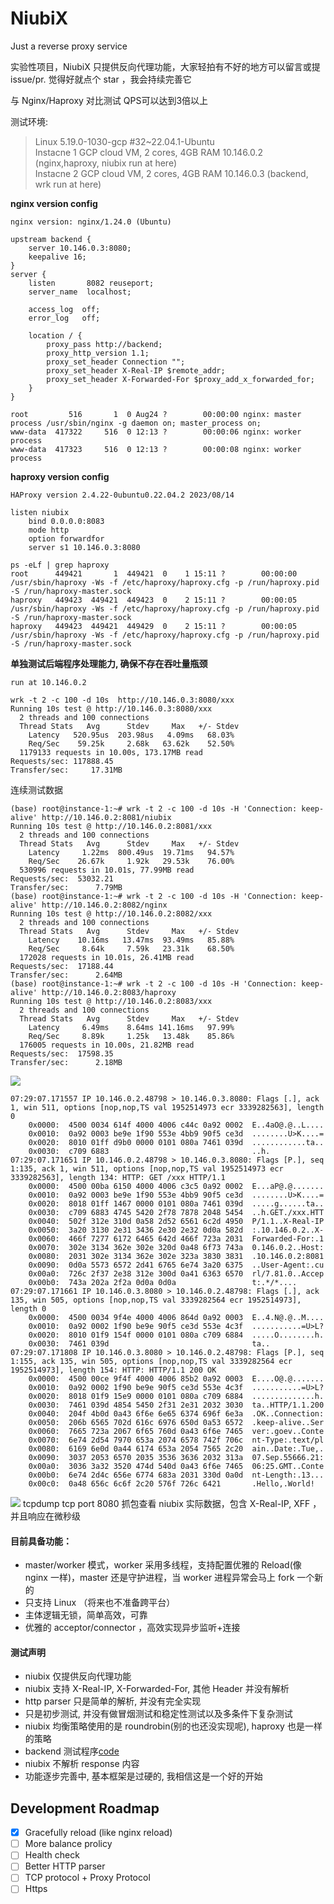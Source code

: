 # NiubiX

Just a reverse proxy service

实验性项目，NiubiX 只提供反向代理功能，大家轻拍有不好的地方可以留言或提 issue/pr.  觉得好就点个 star ，我会持续完善它

与 Nginx/Haproxy 对比测试 QPS可以达到3倍以上  

测试环境:
> Linux 5.19.0-1030-gcp #32~22.04.1-Ubuntu  
> Instacne 1 GCP cloud VM, 2 cores, 4GB RAM 10.146.0.2 (nginx,haproxy, niubix run at here)   
> Instacne 2 GCP cloud VM, 2 cores, 4GB RAM 10.146.0.3 (backend, wrk run at here)  

**nginx version config**
```
nginx version: nginx/1.24.0 (Ubuntu)

upstream backend {
	server 10.146.0.3:8080;
	keepalive 16;
}
server {
	listen       8082 reuseport;
	server_name  localhost;

	access_log  off;
	error_log 	off;

	location / {
		proxy_pass http://backend;
		proxy_http_version 1.1;
		proxy_set_header Connection "";
		proxy_set_header X-Real-IP $remote_addr;
		proxy_set_header X-Forwarded-For $proxy_add_x_forwarded_for;
	}
}

root         516       1  0 Aug24 ?        00:00:00 nginx: master process /usr/sbin/nginx -g daemon on; master_process on;
www-data  417322     516  0 12:13 ?        00:00:06 nginx: worker process
www-data  417323     516  0 12:13 ?        00:00:08 nginx: worker process
```

**haproxy version config**
```
HAProxy version 2.4.22-0ubuntu0.22.04.2 2023/08/14

listen niubix
    bind 0.0.0.0:8083
    mode http
    option forwardfor
    server s1 10.146.0.3:8080

ps -eLf | grep haproxy
root      449421       1  449421  0    1 15:11 ?        00:00:00 /usr/sbin/haproxy -Ws -f /etc/haproxy/haproxy.cfg -p /run/haproxy.pid -S /run/haproxy-master.sock
haproxy   449423  449421  449423  0    2 15:11 ?        00:00:05 /usr/sbin/haproxy -Ws -f /etc/haproxy/haproxy.cfg -p /run/haproxy.pid -S /run/haproxy-master.sock
haproxy   449423  449421  449429  0    2 15:11 ?        00:00:05 /usr/sbin/haproxy -Ws -f /etc/haproxy/haproxy.cfg -p /run/haproxy.pid -S /run/haproxy-master.sock
```

**单独测试后端程序处理能力, 确保不存在吞吐量瓶颈**
```
run at 10.146.0.2

wrk -t 2 -c 100 -d 10s  http://10.146.0.3:8080/xxx
Running 10s test @ http://10.146.0.3:8080/xxx
  2 threads and 100 connections
  Thread Stats   Avg      Stdev     Max   +/- Stdev
    Latency   520.95us  203.98us   4.09ms   68.03%
    Req/Sec    59.25k     2.68k   63.62k    52.50%
  1179133 requests in 10.00s, 173.17MB read
Requests/sec: 117888.45
Transfer/sec:     17.31MB
```

连续测试数据
```
(base) root@instance-1:~# wrk -t 2 -c 100 -d 10s -H 'Connection: keep-alive' http://10.146.0.2:8081/niubix
Running 10s test @ http://10.146.0.2:8081/xxx
  2 threads and 100 connections
  Thread Stats   Avg      Stdev     Max   +/- Stdev
    Latency     1.22ms  800.49us  19.71ms   94.57%
    Req/Sec    26.67k     1.92k   29.53k    76.00%
  530996 requests in 10.01s, 77.99MB read
Requests/sec:  53032.21
Transfer/sec:      7.79MB
(base) root@instance-1:~# wrk -t 2 -c 100 -d 10s -H 'Connection: keep-alive' http://10.146.0.2:8082/nginx
Running 10s test @ http://10.146.0.2:8082/xxx
  2 threads and 100 connections
  Thread Stats   Avg      Stdev     Max   +/- Stdev
    Latency    10.16ms   13.47ms  93.49ms   85.88%
    Req/Sec     8.64k     7.59k   23.31k    68.50%
  172028 requests in 10.01s, 26.41MB read
Requests/sec:  17188.44
Transfer/sec:      2.64MB
(base) root@instance-1:~# wrk -t 2 -c 100 -d 10s -H 'Connection: keep-alive' http://10.146.0.2:8083/haproxy
Running 10s test @ http://10.146.0.2:8083/xxx
  2 threads and 100 connections
  Thread Stats   Avg      Stdev     Max   +/- Stdev
    Latency     6.49ms    8.64ms 141.16ms   97.99%
    Req/Sec     8.89k     1.25k   13.48k    85.86%
  176005 requests in 10.00s, 21.82MB read
Requests/sec:  17598.35
Transfer/sec:      2.18MB
```
![](https://picx.zhimg.com/80/v2-80ddd7903e85bffbacb4c4b071241f01_1440w.png)

```
07:29:07.171557 IP 10.146.0.2.48798 > 10.146.0.3.8080: Flags [.], ack 1, win 511, options [nop,nop,TS val 1952514973 ecr 3339282563], length 0
	0x0000:  4500 0034 614f 4000 4006 c44c 0a92 0002  E..4aO@.@..L....
	0x0010:  0a92 0003 be9e 1f90 553e 4bb9 90f5 ce3d  ........U>K....=
	0x0020:  8010 01ff d9b0 0000 0101 080a 7461 039d  ............ta..
	0x0030:  c709 6883                                ..h.
07:29:07.171651 IP 10.146.0.2.48798 > 10.146.0.3.8080: Flags [P.], seq 1:135, ack 1, win 511, options [nop,nop,TS val 1952514973 ecr 3339282563], length 134: HTTP: GET /xxx HTTP/1.1
	0x0000:  4500 00ba 6150 4000 4006 c3c5 0a92 0002  E...aP@.@.......
	0x0010:  0a92 0003 be9e 1f90 553e 4bb9 90f5 ce3d  ........U>K....=
	0x0020:  8018 01ff 1467 0000 0101 080a 7461 039d  .....g......ta..
	0x0030:  c709 6883 4745 5420 2f78 7878 2048 5454  ..h.GET./xxx.HTT
	0x0040:  502f 312e 310d 0a58 2d52 6561 6c2d 4950  P/1.1..X-Real-IP
	0x0050:  3a20 3130 2e31 3436 2e30 2e32 0d0a 582d  :.10.146.0.2..X-
	0x0060:  466f 7277 6172 6465 642d 466f 723a 2031  Forwarded-For:.1
	0x0070:  302e 3134 362e 302e 320d 0a48 6f73 743a  0.146.0.2..Host:
	0x0080:  2031 302e 3134 362e 302e 323a 3830 3831  .10.146.0.2:8081
	0x0090:  0d0a 5573 6572 2d41 6765 6e74 3a20 6375  ..User-Agent:.cu
	0x00a0:  726c 2f37 2e38 312e 300d 0a41 6363 6570  rl/7.81.0..Accep
	0x00b0:  743a 202a 2f2a 0d0a 0d0a                 t:.*/*....
07:29:07.171661 IP 10.146.0.3.8080 > 10.146.0.2.48798: Flags [.], ack 135, win 505, options [nop,nop,TS val 3339282564 ecr 1952514973], length 0
	0x0000:  4500 0034 9f4e 4000 4006 864d 0a92 0003  E..4.N@.@..M....
	0x0010:  0a92 0002 1f90 be9e 90f5 ce3d 553e 4c3f  ...........=U>L?
	0x0020:  8010 01f9 154f 0000 0101 080a c709 6884  .....O........h.
	0x0030:  7461 039d                                ta..
07:29:07.171808 IP 10.146.0.3.8080 > 10.146.0.2.48798: Flags [P.], seq 1:155, ack 135, win 505, options [nop,nop,TS val 3339282564 ecr 1952514973], length 154: HTTP: HTTP/1.1 200 OK
	0x0000:  4500 00ce 9f4f 4000 4006 85b2 0a92 0003  E....O@.@.......
	0x0010:  0a92 0002 1f90 be9e 90f5 ce3d 553e 4c3f  ...........=U>L?
	0x0020:  8018 01f9 15e9 0000 0101 080a c709 6884  ..............h.
	0x0030:  7461 039d 4854 5450 2f31 2e31 2032 3030  ta..HTTP/1.1.200
	0x0040:  204f 4b0d 0a43 6f6e 6e65 6374 696f 6e3a  .OK..Connection:
	0x0050:  206b 6565 702d 616c 6976 650d 0a53 6572  .keep-alive..Ser
	0x0060:  7665 723a 2067 6f65 760d 0a43 6f6e 7465  ver:.goev..Conte
	0x0070:  6e74 2d54 7970 653a 2074 6578 742f 706c  nt-Type:.text/pl
	0x0080:  6169 6e0d 0a44 6174 653a 2054 7565 2c20  ain..Date:.Tue,.
	0x0090:  3037 2053 6570 2035 3536 3636 2032 313a  07.Sep.55666.21:
	0x00a0:  3036 3a32 3520 474d 540d 0a43 6f6e 7465  06:25.GMT..Conte
	0x00b0:  6e74 2d4c 656e 6774 683a 2031 330d 0a0d  nt-Length:.13...
	0x00c0:  0a48 656c 6c6f 2c20 576f 726c 6421       .Hello,.World!
```
![](https://pica.zhimg.com/80/v2-d5ae358121a2c93e4544cbea1925a020_1440w.png?source=d16d100b)
tcpdump tcp port 8080 抓包查看 niubix 实际数据，包含 X-Real-IP, XFF ，并且响应在微秒级

#### 目前具备功能：
* master/worker 模式，worker 采用多线程，支持配置优雅的 Reload(像 nginx 一样)，master 还是守护进程，当 worker 进程异常会马上 fork 一个新的
* 只支持 Linux （将来也不准备跨平台）
* 主体逻辑无锁，简单高效，可靠
* 优雅的 acceptor/connector ，高效实现异步监听+连接

#### 测试声明
* niubix 仅提供反向代理功能
* niubix 支持 X-Real-IP,  X-Forwarded-For, 其他 Header 并没有解析  
* http parser 只是简单的解析, 并没有完全实现
* 只是初步测试, 并没有做冒烟测试和稳定性测试以及多条件下复杂测试
* niubix 均衡策略使用的是 roundrobin(别的也还没实现呢), haproxy 也是一样的策略
* backend 测试程序[code](https://github.com/shaovie/reactor/blob/main/example/techempower.cpp)
* niubix 不解析 response 内容
* 功能逐步完善中, 基本框架是过硬的, 我相信这是一个好的开始

## Development Roadmap

- [x] Gracefully reload (like nginx reload)
- [ ] More balance prolicy
- [ ] Health check
- [ ] Better HTTP parser
- [ ] TCP protocol + Proxy Protocol
- [ ] Https
